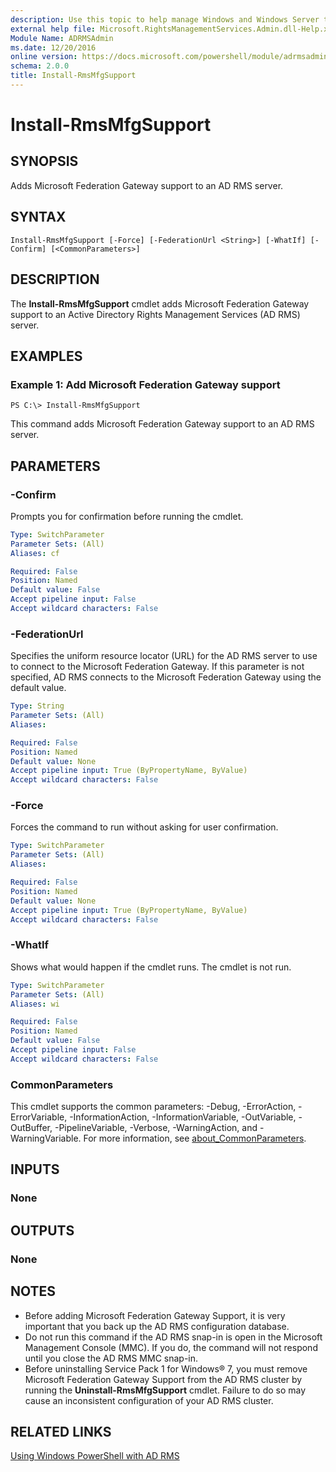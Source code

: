 ```yaml
---
description: Use this topic to help manage Windows and Windows Server technologies with Windows PowerShell.
external help file: Microsoft.RightsManagementServices.Admin.dll-Help.xml
Module Name: ADRMSAdmin
ms.date: 12/20/2016
online version: https://docs.microsoft.com/powershell/module/adrmsadmin/install-rmsmfgsupport?view=windowsserver2022-ps&wt.mc_id=ps-gethelp
schema: 2.0.0
title: Install-RmsMfgSupport
---
```


# Install-RmsMfgSupport

## SYNOPSIS
Adds Microsoft Federation Gateway support to an AD RMS server.

## SYNTAX

```
Install-RmsMfgSupport [-Force] [-FederationUrl <String>] [-WhatIf] [-Confirm] [<CommonParameters>]
```

## DESCRIPTION
The **Install-RmsMfgSupport** cmdlet adds Microsoft Federation Gateway support to an Active Directory Rights Management Services (AD RMS) server.

## EXAMPLES

### Example 1: Add Microsoft Federation Gateway support
```
PS C:\> Install-RmsMfgSupport
```

This command adds Microsoft Federation Gateway support to an AD RMS server.

## PARAMETERS

### -Confirm
Prompts you for confirmation before running the cmdlet.

```yaml
Type: SwitchParameter
Parameter Sets: (All)
Aliases: cf

Required: False
Position: Named
Default value: False
Accept pipeline input: False
Accept wildcard characters: False
```

### -FederationUrl
Specifies the uniform resource locator (URL) for the AD RMS server to use to connect to the Microsoft Federation Gateway.
If this parameter is not specified, AD RMS connects to the Microsoft Federation Gateway using the default value.

```yaml
Type: String
Parameter Sets: (All)
Aliases: 

Required: False
Position: Named
Default value: None
Accept pipeline input: True (ByPropertyName, ByValue)
Accept wildcard characters: False
```

### -Force
Forces the command to run without asking for user confirmation.

```yaml
Type: SwitchParameter
Parameter Sets: (All)
Aliases: 

Required: False
Position: Named
Default value: None
Accept pipeline input: True (ByPropertyName, ByValue)
Accept wildcard characters: False
```

### -WhatIf
Shows what would happen if the cmdlet runs.
The cmdlet is not run.

```yaml
Type: SwitchParameter
Parameter Sets: (All)
Aliases: wi

Required: False
Position: Named
Default value: False
Accept pipeline input: False
Accept wildcard characters: False
```

### CommonParameters
This cmdlet supports the common parameters: -Debug, -ErrorAction, -ErrorVariable, -InformationAction, -InformationVariable, -OutVariable, -OutBuffer, -PipelineVariable, -Verbose, -WarningAction, and -WarningVariable. For more information, see [about_CommonParameters](https://go.microsoft.com/fwlink/?LinkID=113216).

## INPUTS

### None

## OUTPUTS

### None

## NOTES
* Before adding Microsoft Federation Gateway Support, it is very important that you back up the AD RMS configuration database.
* Do not run this command if the AD RMS snap-in is open in the Microsoft Management Console (MMC). If you do, the command will not respond until you close the AD RMS MMC snap-in.
* Before uninstalling Service Pack 1 for Windows® 7, you must remove Microsoft Federation Gateway Support from the AD RMS cluster by running the **Uninstall-RmsMfgSupport** cmdlet. Failure to do so may cause an inconsistent configuration of your AD RMS cluster.

## RELATED LINKS

[Using Windows PowerShell with AD RMS](https://go.microsoft.com/fwlink/?LinkId=136806)


